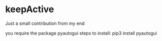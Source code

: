 # keepActive
Just a small contribution from my end

you require the package pyautogui
steps to install: pip3 install pyautogui
